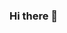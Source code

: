 ### Hi there 👋

<!--
**Muhateer7/Muhateer7** is a ✨ _special_ ✨ repository because its `README.md` (this file) appears on your GitHub profile.

Here are some ideas to get you started:

- 🔭 I’m currently working on Software Developement
- 🌱 I’m currently learning .Net/ React/ Github/ Jira/ React native/ MSSQL Server/ Postman 
- 👯 I’m looking to collaborate on .Net Web Core/ MSSQL Server
- 🤔 I’m looking for help with these languages and framework
- 💬 Ask me about .Net web Core
- 📫 How to reach me: muhateer00@gmail.com
- 😄 Pronouns: ...
- ⚡ Fun fact: ...
-->
